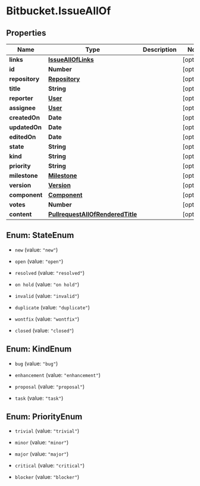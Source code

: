 # Bitbucket.IssueAllOf

## Properties

Name | Type | Description | Notes
------------ | ------------- | ------------- | -------------
**links** | [**IssueAllOfLinks**](IssueAllOfLinks.md) |  | [optional] 
**id** | **Number** |  | [optional] 
**repository** | [**Repository**](Repository.md) |  | [optional] 
**title** | **String** |  | [optional] 
**reporter** | [**User**](User.md) |  | [optional] 
**assignee** | [**User**](User.md) |  | [optional] 
**createdOn** | **Date** |  | [optional] 
**updatedOn** | **Date** |  | [optional] 
**editedOn** | **Date** |  | [optional] 
**state** | **String** |  | [optional] 
**kind** | **String** |  | [optional] 
**priority** | **String** |  | [optional] 
**milestone** | [**Milestone**](Milestone.md) |  | [optional] 
**version** | [**Version**](Version.md) |  | [optional] 
**component** | [**Component**](Component.md) |  | [optional] 
**votes** | **Number** |  | [optional] 
**content** | [**PullrequestAllOfRenderedTitle**](PullrequestAllOfRenderedTitle.md) |  | [optional] 



## Enum: StateEnum


* `new` (value: `"new"`)

* `open` (value: `"open"`)

* `resolved` (value: `"resolved"`)

* `on hold` (value: `"on hold"`)

* `invalid` (value: `"invalid"`)

* `duplicate` (value: `"duplicate"`)

* `wontfix` (value: `"wontfix"`)

* `closed` (value: `"closed"`)





## Enum: KindEnum


* `bug` (value: `"bug"`)

* `enhancement` (value: `"enhancement"`)

* `proposal` (value: `"proposal"`)

* `task` (value: `"task"`)





## Enum: PriorityEnum


* `trivial` (value: `"trivial"`)

* `minor` (value: `"minor"`)

* `major` (value: `"major"`)

* `critical` (value: `"critical"`)

* `blocker` (value: `"blocker"`)




